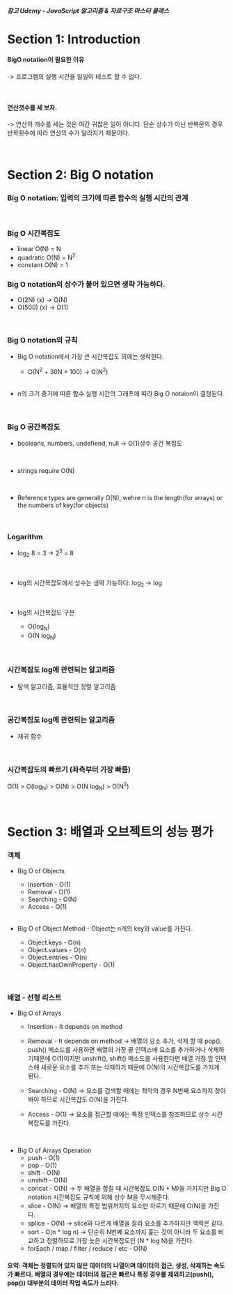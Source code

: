 ##### 참고 Udemy - JavaScript 알고리즘 & 자료구조 마스터 클래스

# Section 1: Introduction

#### BigO notation이 필요한 이유

-> 프로그램의 실행 시간을 일일이 테스트 할 수 없다.

<br>

#### 연산갯수를 세 보자.

-> 연산의 개수를 세는 것은 여간 귀찮은 일이 아니다. 단순 상수가 아닌 반복문의 경우 반복횟수에 따라 연산의 수가 달라지기 때문이다.

<br>

# Section 2: Big O notation

### Big O notation: 입력의 크기에 따른 함수의 실행 시간의 관계

<br>

### Big O 시간복잡도

- linear O(N) = N
- quadratic O(N) = N<sup>2</sup>
- constant O(N) = 1

### Big O notation의 상수가 붙어 있으면 생략 가능하다.

- O(2N) (x) -> O(N)
- O(500) (x) -> O(1)

<br>

### Big O notation의 규칙

- Big O notation에서 가장 큰 시간복잡도 외에는 생략한다.

  - O(N<sup>2</sup> + 30N + 100) -> O(N<sup>2</sup>)

  <br>

- n의 크기 증가에 따른 함수 실행 시간의 그래프에 따라 Big O notaion이 결정된다.

  <br>

### Big O 공간복잡도

- booleans, numbers, undefiend, null -> O(1)상수 공간 복잡도

  <br>

- strings require O(N)

  <br>

- Reference types are generally O(N), wehre n is the length(for arrays) or the numbers of key(for objects)

  <br>

### Logarithm

- log<sub>2</sub> 8 = 3 -> 2<sup>3</sup> = 8

  <br>

- log의 시간복잡도에서 상수는 생략 가능하다.
  log<sub>2</sub> -> log

  <br>

- log의 시간복잡도 구분
  - O(log<sub>N</sub>)
  - O(N log<sub>N</sub>)

<br>

### 시간복잡도 log에 관련되는 알고리즘

- 탐색 알고리즘, 효율적인 정렬 알고리즘

<br>

### 공간복잡도 log에 관련되는 알고리즘

- 재귀 함수

<br>

### 시간복잡도의 빠르기 (좌측부터 가장 빠름)

O(1) > O(log<sub>N</sub>) > O(N) > O(N log<sub>N</sub>) > O(N<sup>2</sup>)

<br>

# Section 3: 배열과 오브젝트의 성능 평가

### 객체

- Big O of Objects

  - Insertion - O(1)
  - Removal - O(1)
  - Searching - O(N)
  - Access - O(1)

  <br>

- Big O of Object Method - Object는 n개의 key와 value를 가진다.
  - Object.keys - O(n)
  - Object.values - O(n)
  - Object.entries - O(n)
  - Object.hasOwnProperty - O(1)

<br>

### 배열 - 선형 리스트

- Big O of Arrays

  - Insertion - It depends on method
  - Removal - It depends on method
    -> 배열의 요소 추가, 삭제 할 때 pop(), push() 메소드를 사용하면 배열의 가장 끝 인덱스에 요소를 추가하거나 삭제하기때문에 O(1)이지만
    unshift(), shift() 메소드를 사용한다면 배열 가장 앞 인덱스에 새로운 요소를 추가 또는 삭제하기 때문에 O(N)의 시간복잡도를 가지게 된다.

  - Searching - O(N)
    -> 요소를 검색할 때에는 최악의 경우 N번째 요소까지 찾아봐야 하므로 시간복잡도 O(N)을 가진다.

  - Access - O(1)
    -> 요소를 접근할 때에는 특정 인덱스를 참조하므로 상수 시간복잡도를 가진다.

<br>

- Big O of Arrays Operation
  - push - O(1)
  - pop - O(1)
  - shift - O(N)
  - unshift - O(N)
  - concat - O(N)
    -> 두 배열을 합칠 때 시간복잡도 O(N + M)을 가지지만 Big O notation 시간복잡도 규칙에 의해
    상수 M을 무시해준다.
  - slice - O(N)
    -> 배열의 특정 범위까지의 요소만 자르기 때문에 O(N)을 가진다.
  - splice - O(N)
    -> slice와 다르게 배열을 잘라 요소를 추가하지만 맥락은 같다.
  - sort - O(n \* log n)
    -> 단순히 N번쩨 요소까지 훑는 것이 아니라 두 요소를 비교하고 정렬하므로 가장 늦은 시간복잡도인 (N \* log N)을 가진다.
  - forEach / map / filter / reduce / etc - O(N)

#### 요약: 객체는 정렬되어 있지 않은 데이터의 나열이며 데이터의 접근, 생성, 삭제하는 속도가 빠르다. 배열의 경우에는 데이터의 접근은 빠르나 특정 경우를 제외하고(push(), pop()) 대부분의 데이터 작업 속도가 느리다.
